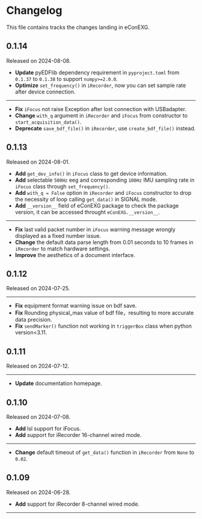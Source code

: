 # Changelog

This file contains tracks the changes landing in eConEXG. 
<!-- released start -->

## 0.1.14

Released on 2024-08-08.

<!-- * **Add** `set_callback_handler()` method in `iRecorder` to allow user-defined callback function to be called when device connection lost. -->

* **Update** pyEDFlib dependency requirement in `pyproject.toml` from `0.1.37` to `0.1.38` to support `numpy>=2.0.0`.
* **Optimize** `set_frequency()` in `iRecorder`, now you can set sample rate after device connection.

---

* **Fix** `iFocus` not raise Exception after lost connection with USBadapter.
* **Change** `with_q` argument in `iRecorder` and `iFocus` from constructor to `start_acquisition_data()`.
* **Deprecate** `save_bdf_file()` in `iRecorder`, use `create_bdf_file()` instead.

## 0.1.13

Released on 2024-08-01.

* **Add** `get_dev_info()` in `iFocus` class to get device information.
* **Add** selectable `500Hz` eeg and corresponding `100Hz` IMU sampling rate in `iFocus` class through `set_frequency()`.
* **Add** `with_q = False` option in `iRecorder` and `iFocus` constructor to drop the necessity of loop calling `get_data()` in SIGNAL mode.
* **Add** `__version__` field of eConEXG package to check the package version, it can be accessed throught `eConEXG.__version__`.

---

* **Fix**  last valid packet number in `iFocus` warning message wrongly displayed as a fixed number issue.
* **Change** the default data parse length from 0.01 seconds to 10 frames in `iRecorder` to match hardware settings.
* **Improve** the aesthetics of a document interface.

## 0.1.12

Released on 2024-07-25.

---

* **Fix** equipment format warning issue on bdf save.
* **Fix** Rounding physical_max value of bdf file，resulting to more accurate data precision.
* **Fix** `sendMarker()` function not working in `triggerBox` class when python version<3.11.

## 0.1.11

Released on 2024-07-12.

---

* **Update** documentation homepage.

## 0.1.10

Released on 2024-07-08.

* **Add** lsl support for iFocus. 
* **Add** support for iRecorder 16-channel wired mode.

---

* **Change** default timeout of `get_data()` function in `iRecorder` from `None` to `0.02`.

## 0.1.09

Released on 2024-06-28.

* **Add** support for iRecorder 8-channel wired mode.

---


